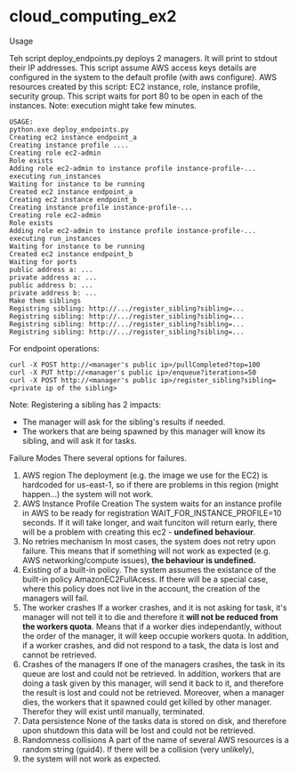 # cloud_computing_ex2

Usage

Teh script deploy_endpoints.py deploys 2 managers. It will print to stdout their IP addresses.
This script assume AWS access keys details are configured in the system to the default profile (with aws configure).
AWS resources created by this script: EC2 instance, role, instance profile, security group.
This script waits for port 80 to be open in each of the instances.
Note: execution might take few minutes.
```
USAGE:
python.exe deploy_endpoints.py 
Creating ec2 instance endpoint_a
Creating instance profile ....
Creating role ec2-admin
Role exists
Adding role ec2-admin to instance profile instance-profile-...
executing run_instances
Waiting for instance to be running
Created ec2 instance endpoint_a
Creating ec2 instance endpoint_b
Creating instance profile instance-profile-...
Creating role ec2-admin
Role exists
Adding role ec2-admin to instance profile instance-profile-...
executing run_instances
Waiting for instance to be running
Created ec2 instance endpoint_b
Waiting for ports
public address a: ...
private address a: ...
public address b: ...
private address b: ...
Make them siblings
Registring sibling: http://.../register_sibling?sibling=...
Registring sibling: http://.../register_sibling?sibling=...
Registring sibling: http://.../register_sibling?sibling=...
Registring sibling: http://.../register_sibling?sibling=...
```

For endpoint operations:
```
curl -X POST http://<manager's public ip>/pullCompleted?top=100
curl -X PUT http://<manager's public ip>/enqueue?iterations=50
curl -X POST http://<manager's public ip>/register_sibling?sibling=<private ip of the sibling>
```
 Note:
 Registering a sibling has 2 impacts:
* The manager will ask for the sibling's results if needed.
* The workers that are being spawned by this manager will know its sibling, and will ask it for tasks.



Failure Modes
There several options for failures.
1. AWS region
The deployment (e.g. the image we use for the EC2) is hardcoded for us-east-1, so if there are problems in this region (might happen...) the system will not work.
2. AWS Instance Profile Creation
 The system waits for an instance profile in AWS to be ready for registration WAIT_FOR_INSTANCE_PROFILE=10 seconds.
If it will take longer, and wait funciton will return early, there will be a problem with creating this ec2 - **undefined behaviour**.
3. No retries mechanism
In most cases, the system does not retry upon failure. This means that if something will not work as expected (e.g. AWS networking/compute issues), **the behaviour is undefined.**
4. Existing of a built-in policy.
The system assumes the existance of the built-in policy AmazonEC2FullAcess. If there will be a special case, where this policy does not live in the account, the creation of the managers will fail.
5. The worker crashes
If a worker crashes, and it is not asking for task, it's manager will not tell it to die and therefore it **will not be reduced from the workers quota**. Means that if a worker dies independantly, without the order of the manager, it will keep occupie workers quota.
In addition, if a worker crashes, and did not respond to a task, the data is lost and cannot be retrieved.
6. Crashes of the managers
If one of the managers crashes, the task in its queue are lost and could not be retrieved. In addition, workers that are doing a task given by this manager, will send it back to it, and therefore the result is lost and could not be retrieved.
Moreover, when a manager dies, the workers that it spawned could get killed by other manager. Therefor they will exist until manually, terminated.
7. Data persistence
None of the tasks data is stored on disk, and therefore upon shutdown this data will be lost and could not be retrieved.
8. Randomness collisions
A part of the name of several AWS resources is a random string (guid4). If there will be a collision (very unlikely), 
9. the system will not work as expected.